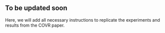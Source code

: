 ## To be updated soon

Here, we will add all necessary instructions to replicate the experiments and results from the COVR paper.